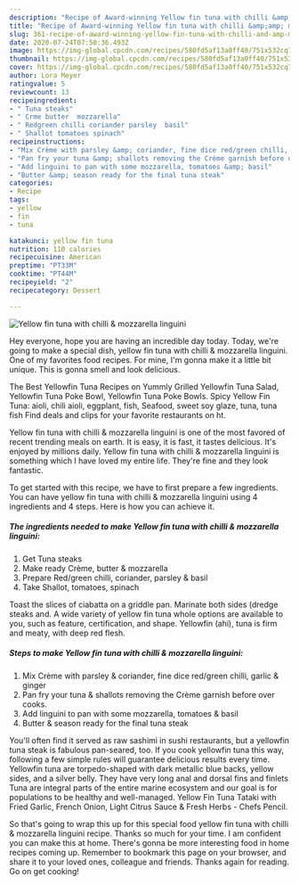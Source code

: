 ```yaml
---
description: "Recipe of Award-winning Yellow fin tuna with chilli &amp;amp; mozzarella linguini"
title: "Recipe of Award-winning Yellow fin tuna with chilli &amp;amp; mozzarella linguini"
slug: 361-recipe-of-award-winning-yellow-fin-tuna-with-chilli-and-amp-mozzarella-linguini
date: 2020-07-24T07:50:36.493Z
image: https://img-global.cpcdn.com/recipes/580fd5af13a0ff40/751x532cq70/yellow-fin-tuna-with-chilli-mozzarella-linguini-recipe-main-photo.jpg
thumbnail: https://img-global.cpcdn.com/recipes/580fd5af13a0ff40/751x532cq70/yellow-fin-tuna-with-chilli-mozzarella-linguini-recipe-main-photo.jpg
cover: https://img-global.cpcdn.com/recipes/580fd5af13a0ff40/751x532cq70/yellow-fin-tuna-with-chilli-mozzarella-linguini-recipe-main-photo.jpg
author: Lora Meyer
ratingvalue: 5
reviewcount: 13
recipeingredient:
- " Tuna steaks"
- " Crme butter  mozzarella"
- " Redgreen chilli coriander parsley  basil"
- " Shallot tomatoes spinach"
recipeinstructions:
- "Mix Crème with parsley &amp; coriander, fine dice red/green chilli, garlic &amp; ginger"
- "Pan fry your tuna &amp; shallots removing the Crème garnish before over cooks."
- "Add linguini to pan with some mozzarella, tomatoes &amp; basil"
- "Butter &amp; season ready for the final tuna steak"
categories:
- Recipe
tags:
- yellow
- fin
- tuna

katakunci: yellow fin tuna 
nutrition: 110 calories
recipecuisine: American
preptime: "PT33M"
cooktime: "PT44M"
recipeyield: "2"
recipecategory: Dessert

---
```



![Yellow fin tuna with chilli &amp; mozzarella linguini](https://img-global.cpcdn.com/recipes/580fd5af13a0ff40/751x532cq70/yellow-fin-tuna-with-chilli-mozzarella-linguini-recipe-main-photo.jpg)

Hey everyone, hope you are having an incredible day today. Today, we're going to make a special dish, yellow fin tuna with chilli &amp; mozzarella linguini. One of my favorites food recipes. For mine, I'm gonna make it a little bit unique. This is gonna smell and look delicious.

The Best Yellowfin Tuna Recipes on Yummly Grilled Yellowfin Tuna Salad, Yellowfin Tuna Poke Bowl, Yellowfin Tuna Poke Bowls. Spicy Yellow Fin Tuna: aioli, chili aioli, eggplant, fish, Seafood, sweet soy glaze, tuna, tuna fish Find deals and clips for your favorite restaurants on ht.

Yellow fin tuna with chilli &amp; mozzarella linguini is one of the most favored of recent trending meals on earth. It is easy, it is fast, it tastes delicious. It's enjoyed by millions daily. Yellow fin tuna with chilli &amp; mozzarella linguini is something which I have loved my entire life. They're fine and they look fantastic.


To get started with this recipe, we have to first prepare a few ingredients. You can have yellow fin tuna with chilli &amp; mozzarella linguini using 4 ingredients and 4 steps. Here is how you can achieve it.

<!--inarticleads1-->

##### The ingredients needed to make Yellow fin tuna with chilli &amp; mozzarella linguini:

1. Get  Tuna steaks
1. Make ready  Crème, butter &amp; mozzarella
1. Prepare  Red/green chilli, coriander, parsley &amp; basil
1. Take  Shallot, tomatoes, spinach


Toast the slices of ciabatta on a griddle pan. Marinate both sides (dredge steaks and. A wide variety of yellow fin tuna whole options are available to you, such as feature, certification, and shape. Yellowfin (ahi), tuna is firm and meaty, with deep red flesh. 

<!--inarticleads2-->

##### Steps to make Yellow fin tuna with chilli &amp; mozzarella linguini:

1. Mix Crème with parsley &amp; coriander, fine dice red/green chilli, garlic &amp; ginger
1. Pan fry your tuna &amp; shallots removing the Crème garnish before over cooks.
1. Add linguini to pan with some mozzarella, tomatoes &amp; basil
1. Butter &amp; season ready for the final tuna steak


You&#39;ll often find it served as raw sashimi in sushi restaurants, but a yellowfin tuna steak is fabulous pan-seared, too. If you cook yellowfin tuna this way, following a few simple rules will guarantee delicious results every time. Yellowfin tuna are torpedo-shaped with dark metallic blue backs, yellow sides, and a silver belly. They have very long anal and dorsal fins and finlets Tuna are integral parts of the entire marine ecosystem and our goal is for populations to be healthy and well-managed. Yellow Fin Tuna Tataki with Fried Garlic, French Onion, Light Citrus Sauce &amp; Fresh Herbs - Chefs Pencil. 

So that's going to wrap this up for this special food yellow fin tuna with chilli &amp; mozzarella linguini recipe. Thanks so much for your time. I am confident you can make this at home. There's gonna be more interesting food in home recipes coming up. Remember to bookmark this page on your browser, and share it to your loved ones, colleague and friends. Thanks again for reading. Go on get cooking!
